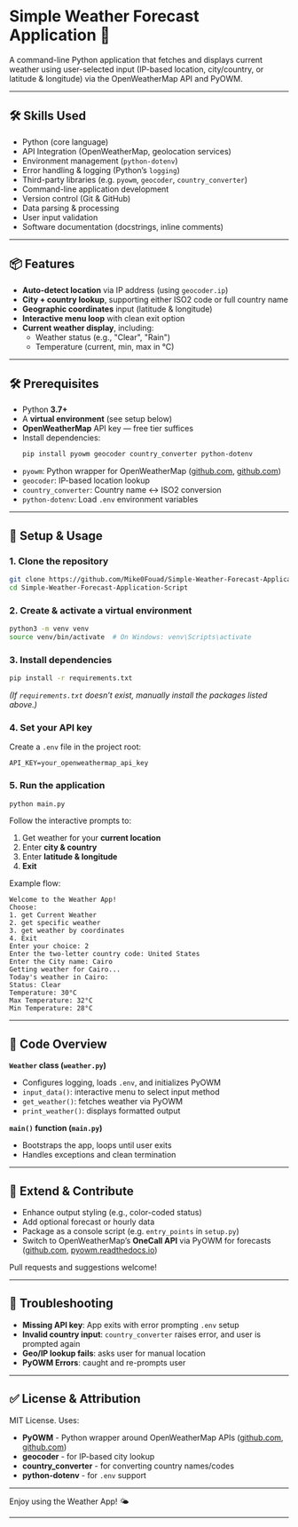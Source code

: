 
# Simple Weather Forecast Application 🧭

A command-line Python application that fetches and displays current weather using user-selected input (IP-based location, city/country, or latitude & longitude) via the OpenWeatherMap API and PyOWM.

---
## 🛠️ Skills Used

- Python (core language)
- API Integration (OpenWeatherMap, geolocation services)
- Environment management (`python-dotenv`)
- Error handling & logging (Python’s `logging`)
- Third-party libraries (e.g. `pyowm`, `geocoder`, `country_converter`)
- Command-line application development
- Version control (Git & GitHub)
- Data parsing & processing
- User input validation
- Software documentation (docstrings, inline comments)
---
## 📦 Features

- **Auto-detect location** via IP address (using `geocoder.ip`)  
- **City + country lookup**, supporting either ISO2 code or full country name  
- **Geographic coordinates** input (latitude & longitude)  
- **Interactive menu loop** with clean exit option  
- **Current weather display**, including:
  - Weather status (e.g., "Clear", "Rain")
  - Temperature (current, min, max in °C)

---

## 🛠️ Prerequisites

- Python **3.7+**
- A **virtual environment** (see setup below)
- **OpenWeatherMap** API key — free tier suffices  
- Install dependencies:
  ```bash
  pip install pyowm geocoder country_converter python-dotenv


* `pyowm`: Python wrapper for OpenWeatherMap ([github.com][1], [github.com][2])
* `geocoder`: IP-based location lookup
* `country_converter`: Country name ↔ ISO2 conversion
* `python-dotenv`: Load `.env` environment variables

---

## 🧪 Setup & Usage

### 1. Clone the repository

```bash
git clone https://github.com/Mike0Fouad/Simple-Weather-Forecast-Application-Script.git
cd Simple-Weather-Forecast-Application-Script
```

### 2. Create & activate a virtual environment

```bash
python3 -m venv venv
source venv/bin/activate  # On Windows: venv\Scripts\activate
```

### 3. Install dependencies

```bash
pip install -r requirements.txt
```

*(If `requirements.txt` doesn’t exist, manually install the packages listed above.)*

### 4. Set your API key

Create a `.env` file in the project root:

```dotenv
API_KEY=your_openweathermap_api_key
```

### 5. Run the application

```bash
python main.py
```

Follow the interactive prompts to:

1. Get weather for your **current location**
2. Enter **city & country**
3. Enter **latitude & longitude**
4. **Exit**

Example flow:

```
Welcome to the Weather App!
Choose:
1. get Current Weather
2. get specific weather
3. get weather by coordinates
4. Exit
Enter your choice: 2
Enter the two-letter country code: United States
Enter the City name: Cairo
Getting weather for Cairo...
Today's weather in Cairo:
Status: Clear
Temperature: 30°C
Max Temperature: 32°C
Min Temperature: 28°C
```

---

## 🧩 Code Overview

**`Weather` class (`weather.py`)**

* Configures logging, loads `.env`, and initializes PyOWM
* `input_data()`: interactive menu to select input method
* `get_weather()`: fetches weather via PyOWM
* `print_weather()`: displays formatted output

**`main()` function (`main.py`)**

* Bootstraps the app, loops until user exits
* Handles exceptions and clean termination

---

## 🚀 Extend & Contribute

* Enhance output styling (e.g., color-coded status)
* Add optional forecast or hourly data
* Package as a console script (e.g. `entry_points` in `setup.py`)
* Switch to OpenWeatherMap’s **OneCall API** via PyOWM for forecasts ([github.com][3], [pyowm.readthedocs.io][4])

Pull requests and suggestions welcome!

---

## 🧾 Troubleshooting

* **Missing API key**: App exits with error prompting `.env` setup
* **Invalid country input**: `country_converter` raises error, and user is prompted again
* **Geo/IP lookup fails**: asks user for manual location
* **PyOWM Errors**: caught and re-prompts user

---

## ✅ License & Attribution

MIT License.
Uses:

* **PyOWM** - Python wrapper around OpenWeatherMap APIs ([github.com][5], [github.com][1])
* **geocoder** - for IP-based city lookup
* **country\_converter** - for converting country names/codes
* **python-dotenv** - for `.env` support

---

Enjoy using the Weather App! 🌤️

---



[1]: https://github.com/csparpa/pyowm/blob/master/README.md?utm_source=chatgpt.com "pyowm/README.md at master · csparpa/pyowm · GitHub"
[2]: https://github.com/sir-zech/WeatherApp?utm_source=chatgpt.com "GitHub - sir-zech/WeatherApp: A simple and stylish weather application ..."
[3]: https://github.com/CodeByFelix/pysimplegui-desktop-weather-app?utm_source=chatgpt.com "CodeByFelix/pysimplegui-desktop-weather-app - GitHub"
[4]: https://pyowm.readthedocs.io/en/latest/index.html?utm_source=chatgpt.com "PyOWM — pyowm documentation - Read the Docs"
[5]: https://github.com/ramakaknayt/Weather-Forecast?utm_source=chatgpt.com "GitHub - ramakaknayt/Weather-Forecast: A Simple Weather Forecast App ..."
